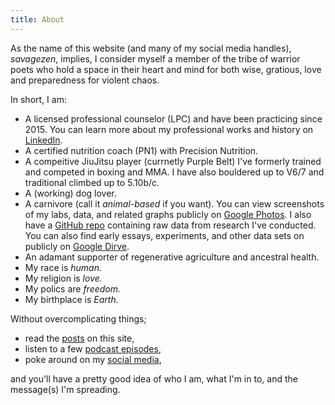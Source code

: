 ```yaml
---
title: About
---
```


As the name of this website (and many of my social media handles), *savagezen*, implies, I consider myself a member of the tribe of warrior poets who hold a space in their heart and mind for both wise, gratious, love and preparedness for violent chaos.

In short, I am:

* A licensed professional counselor (LPC) and have been practicing since 2015.  You can learn more about my professional works and history on [LinkedIn](https://linkedin.com/in/austinhaedicke).
* A certified nutrition coach (PN1) with Precision Nutrition.
* A compeitive JiuJitsu player (currnetly Purple Belt)  I've formerly trained and competed in boxing and MMA.  I have also bouldered up to V6/7 and traditional climbed up to 5.10b/c.
* A (working) dog lover.
* A carnivore (call it *animal-based* if you want).  You can view screenshots of my labs, data, and related graphs publicly on [Google Photos](https://photos.app.goo.gl/jrqqa6PNoXXHvM3m6).  I also have a [GitHub repo](https://github.com/savagezen/research) containing raw data from research I've conducted.  You can also find early essays, experiments, and other data sets on publicly on [Google Dirve](https://photos.app.goo.gl/jrqqa6PNoXXHvM3m6).
* An adamant supporter of regenerative agriculture and ancestral health.
* My race is *human.*
* My religion is *love.*
* My polics are *freedom.*
* My birthplace is *Earth.*

Without overcomplicating things;

* read the [posts](/) on this site,
* listen to a few [podcast episodes](/podcast),
* poke around on my [social media](https://instagram.com/savagezen),

and you'll have a pretty good idea of who I am, what I'm in to, and the message(s) I'm spreading.

<div class="taggbox-container" style="width:60%;margin-left:20%;height:100%;overflow: auto"><div class="taggbox-socialwall" data-wall-id="63356" view-url="https://widget.taggbox.com/63356"></div><script src="https://widget.taggbox.com/embed.min.js" type="text/javascript"></script></div>
